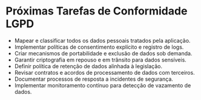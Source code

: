 # Próximas Tarefas de Conformidade LGPD

- Mapear e classificar todos os dados pessoais tratados pela aplicação.
- Implementar políticas de consentimento explícito e registro de logs.
- Criar mecanismos de portabilidade e exclusão de dados sob demanda.
- Garantir criptografia em repouso e em trânsito para dados sensíveis.
- Definir política de retenção de dados alinhada à legislação.
- Revisar contratos e acordos de processamento de dados com terceiros.
- Documentar processos de resposta a incidentes de segurança.
- Implementar monitoramento contínuo para detecção de vazamento de dados.

